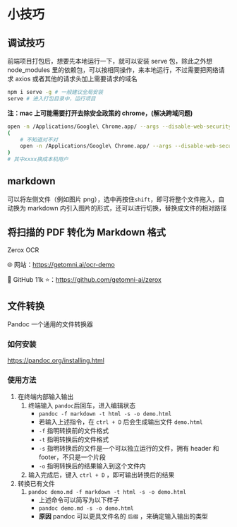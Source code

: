# 小技巧

## 调试技巧

前端项目打包后，想要先本地运行一下，就可以安装 serve 包，除此之外想 node_modules 里的依赖包，可以按相同操作，来本地运行，不过需要把网络请求 axios 或者其他的请求头加上需要请求的域名

```bash
npm i serve -g # 一般建议全局安装
serve # 进入打包目录中，运行项目
```

**注：mac 上可能需要打开去除安全政策的 chrome，(解决跨域问题)**

```sh
open -n /Applications/Google\ Chrome.app/ --args --disable-web-security  --user-data-dir=/Users/xxxx/Documents/ChormConfig
(
    # 不知道对不对
    open -n /Applications/Google\ Chrome.app/ --args --disable-web-security --user-data-dir=/Users/xxxx/Documents/ChromeDevUserData
)
# 其中xxxx换成本机用户
```

## markdown

可以将左侧文件（例如图片 png），选中再按住`shift`，即可将整个文件拖入，自动换为 markdown 内引入图片的形式，还可以进行切换，替换成文件的相对路径

## 将扫描的 PDF 转化为 Markdown 格式

Zerox OCR

🌐 网站：https://getomni.ai/ocr-demo

📂 GitHub 11k ⭐：https://github.com/getomni-ai/zerox

## 文件转换

Pandoc 一个通用的文件转换器

### 如何安装

https://pandoc.org/installing.html

### 使用方法

1. 在终端内部输入输出
   1. 终端输入 `pandoc`后回车，进入编辑状态
      - `pandoc -f markdown -t html -s -o demo.html`
      - 若输入上述指令，在 `ctrl + D` 后会生成输出文件 `demo.html`
      - `-f` 指明转换前的文件格式
      - `-t` 指明转换后的文件格式
      - `-s` 指明转换后的文件是一个可以独立运行的文件，拥有 header 和 footer，不只是一个片段
      - `-o` 指明转换后的结果输入到这个文件内
   2. 输入完成后，键入 `ctrl + D` ，即可输出转换后的结果
2. 转换已有文件
   1. `pandoc demo.md -f markdown -t html -s -o demo.html`
      - 上述命令可以简写为以下样子
      - `pandoc demo.md -s -o demo.html`
      - **原因** pandoc 可以更具文件名的 `后缀` ，来确定输入输出的类型
